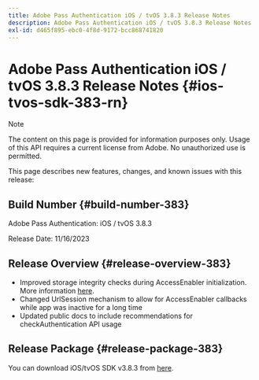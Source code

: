```yaml
---
title: Adobe Pass Authentication iOS / tvOS 3.8.3 Release Notes
description: Adobe Pass Authentication iOS / tvOS 3.8.3 Release Notes
exl-id: d465f895-ebc0-4f8d-9172-bcc868741820
---
```

# Adobe Pass Authentication iOS / tvOS 3.8.3 Release Notes {#ios-tvos-sdk-383-rn}

>[!NOTE]
>
>The content on this page is provided for information purposes only. Usage of this API requires a current license from Adobe. No unauthorized use is permitted.

This page describes new features, changes, and known issues with this release:

## Build Number {#build-number-383}

Adobe Pass Authentication: iOS / tvOS 3.8.3

Release Date: 11/16/2023

## Release Overview {#release-overview-383}

* Improved storage integrity checks during AccessEnabler initialization. More information [here](/help/authentication/integration-guide-programmers/legacy/sdks/ios-tvos-sdk/iostvos-sdk-storage-integrity-checks.md).
* Changed UrlSession mechanism to allow for AccessEnabler callbacks while app was inactive for a long time
* Updated public docs to include recommendations for checkAuthentication API usage

## Release Package {#release-package-383}

You can download iOS/tvOS SDK v3.8.3 from [here](https://tve.zendesk.com/hc/en-us/articles/204963209-iOS-tvOS-Native-AccessEnabler-Library).
